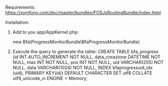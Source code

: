 Requirements:
https://symfony.com/doc/master/bundles/FOSJsRoutingBundle/index.html

Installation:
1) Add to you app/AppKernel.php:

    new Bfa\ProgressMonitorBundle\BfaProgressMonitorBundle(

2) Execute the query to generate the table:
    CREATE TABLE bfa_progress (id INT AUTO_INCREMENT NOT NULL, data_creazione DATETIME NOT NULL, max INT NOT NULL, pos INT NOT NULL, uid VARCHAR(255) NOT NULL, data VARCHAR(1024) NOT NULL, INDEX bfaprogressuid_idx (uid), PRIMARY KEY(id)) DEFAULT CHARACTER SET utf8 COLLATE utf8_unicode_ci ENGINE = Memory;
    

